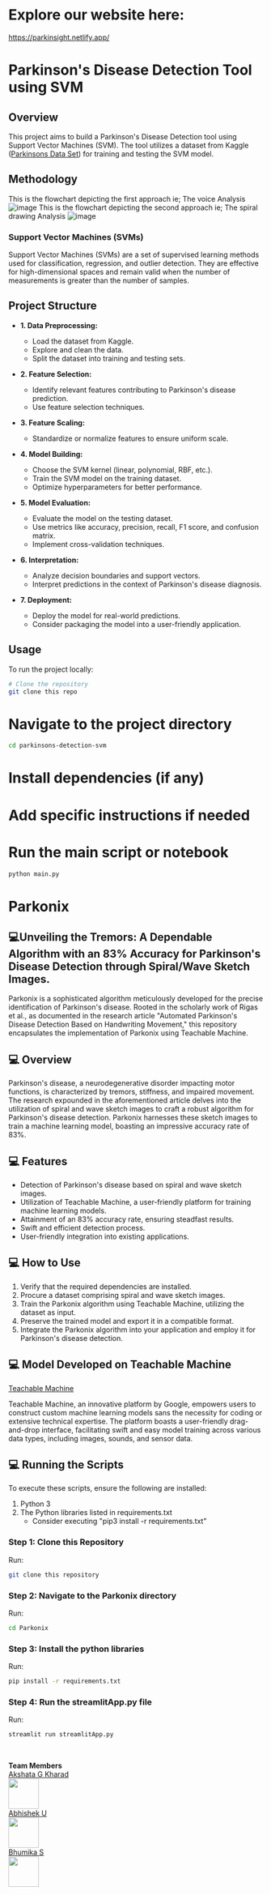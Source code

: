 # Explore our website here: 
https://parkinsight.netlify.app/
# Parkinson's Disease Detection Tool using SVM

## Overview

This project aims to build a Parkinson's Disease Detection tool using Support Vector Machines (SVM). The tool utilizes a dataset from Kaggle ([Parkinsons Data Set](https://www.kaggle.com/nidaguler/parkinsons-data-set)) for training and testing the SVM model.

## Methodology
This is the flowchart depicting the first approach ie; The voice Analysis
![image](https://github.com/Abhishek-1122/Hack-for-Health/assets/139526583/2d9c9e31-de5c-4cde-9e09-4668fea310e6)
This is the flowchart depicting the second approach ie; The spiral drawing Analysis
![image](https://github.com/Abhishek-1122/Hack-for-Health/assets/139526583/ec2544c0-0019-4965-894e-0a4e105d2943)




### Support Vector Machines (SVMs)

Support Vector Machines (SVMs) are a set of supervised learning methods used for classification, regression, and outlier detection. They are effective for high-dimensional spaces and remain valid when the number of measurements is greater than the number of samples.

## Project Structure

- **1. Data Preprocessing:**
  - Load the dataset from Kaggle.
  - Explore and clean the data.
  - Split the dataset into training and testing sets.

- **2. Feature Selection:**
  - Identify relevant features contributing to Parkinson's disease prediction.
  - Use feature selection techniques.

- **3. Feature Scaling:**
  - Standardize or normalize features to ensure uniform scale.

- **4. Model Building:**
  - Choose the SVM kernel (linear, polynomial, RBF, etc.).
  - Train the SVM model on the training dataset.
  - Optimize hyperparameters for better performance.

- **5. Model Evaluation:**
  - Evaluate the model on the testing dataset.
  - Use metrics like accuracy, precision, recall, F1 score, and confusion matrix.
  - Implement cross-validation techniques.

- **6. Interpretation:**
  - Analyze decision boundaries and support vectors.
  - Interpret predictions in the context of Parkinson's disease diagnosis.

- **7. Deployment:**
  - Deploy the model for real-world predictions.
  - Consider packaging the model into a user-friendly application.

## Usage

To run the project locally:

```bash
# Clone the repository
git clone this repo  
```

# Navigate to the project directory
```bash
cd parkinsons-detection-svm
```

# Install dependencies (if any)
# Add specific instructions if needed

# Run the main script or notebook
```bash
python main.py
```
























# Parkonix

## 💻Unveiling the Tremors: A Dependable Algorithm with an 83% Accuracy for Parkinson's Disease Detection through Spiral/Wave Sketch Images.

Parkonix is a sophisticated algorithm meticulously developed for the precise identification of Parkinson's disease. Rooted in the scholarly work of Rigas et al., as documented in the research article "Automated Parkinson's Disease Detection Based on Handwriting Movement," this repository encapsulates the implementation of Parkonix using Teachable Machine.

## 💻 Overview
Parkinson's disease, a neurodegenerative disorder impacting motor functions, is characterized by tremors, stiffness, and impaired movement. The research expounded in the aforementioned article delves into the utilization of spiral and wave sketch images to craft a robust algorithm for Parkinson's disease detection. Parkonix harnesses these sketch images to train a machine learning model, boasting an impressive accuracy rate of 83%.

## 💻 Features
* Detection of Parkinson's disease based on spiral and wave sketch images.
* Utilization of Teachable Machine, a user-friendly platform for training machine learning models.
* Attainment of an 83% accuracy rate, ensuring steadfast results.
* Swift and efficient detection process.
* User-friendly integration into existing applications.

## 💻 How to Use
1. Verify that the required dependencies are installed.
2. Procure a dataset comprising spiral and wave sketch images.
3. Train the Parkonix algorithm using Teachable Machine, utilizing the dataset as input.
4. Preserve the trained model and export it in a compatible format.
5. Integrate the Parkonix algorithm into your application and employ it for Parkinson's disease detection.

## 💻 Model Developed on Teachable Machine

[Teachable Machine](https://teachablemachine.withgoogle.com/)


Teachable Machine, an innovative platform by Google, empowers users to construct custom machine learning models sans the necessity for coding or extensive technical expertise. The platform boasts a user-friendly drag-and-drop interface, facilitating swift and easy model training across various data types, including images, sounds, and sensor data.

## 💻 Running the Scripts

To execute these scripts, ensure the following are installed:

1. Python 3
2. The Python libraries listed in requirements.txt
    * Consider executing "pip3 install -r requirements.txt"

### Step 1: Clone this Repository
Run:
```bash
git clone this repository      
```
### Step 2: Navigate to the Parkonix directory
Run:
```bash
cd Parkonix
```
### Step 3: Install the python libraries
Run:
```bash
pip install -r requirements.txt
```
### Step 4: Run the streamlitApp.py file
Run:
```bash
streamlit run streamlitApp.py
```

<br>

**Team Members**
<br>
<u>Akshata G Kharad</u>
<br>
<img src="https://github.com/gkakshata.png" width="60px;"/>
<br>
<u>Abhishek U</u>
<br>
<img src="https://github.com/Abhishek-1122.png" width="60px;"/>
<br>
<u>Bhumika S</u>
<br>
<img src="https://github.com/bhumika1210.png" width="60px;"/>
<br>
